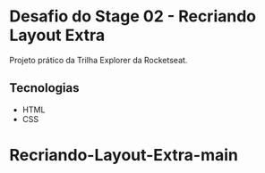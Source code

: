 # Desafio do Stage 02 - Recriando Layout Extra

Projeto prático da Trilha Explorer da Rocketseat.



## Tecnologias

- HTML
- CSS




# Recriando-Layout-Extra-main
